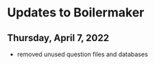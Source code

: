 # Updates to Boilermaker

## Thursday, April 7, 2022

- removed unused question files and databases

